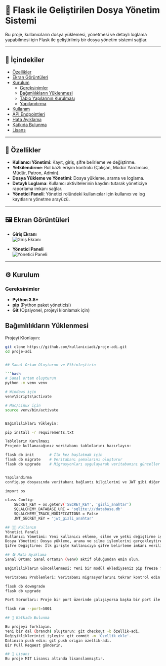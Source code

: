 # 📁 Flask ile Geliştirilen Dosya Yönetim Sistemi

Bu proje, kullanıcıların dosya yüklemesi, yönetmesi ve detaylı loglama yapabilmesi için Flask ile geliştirilmiş bir dosya yönetim sistemi sağlar.

---

## 📜 İçindekiler
- [Özellikler](#özellikler)
- [Ekran Görüntüleri](#ekran-görüntüleri)
- [Kurulum](#kurulum)
  - [Gereksinimler](#gereksinimler)
  - [Bağımlılıkların Yüklenmesi](#bağımlılıkların-yüklenmesi)
  - [Tablo Yapılarının Kurulması](#tablo-yapılarının-kurulması)
  - [Yapılandırma](#yapılandırma)
- [Kullanım](#kullanım)
- [API Endpointleri](#api-endpointleri)
- [Hata Ayıklama](#hata-ayıklama)
- [Katkıda Bulunma](#katkıda-bulunma)
- [Lisans](#lisans)

---

## 🚀 Özellikler
- **Kullanıcı Yönetimi**: Kayıt, giriş, şifre belirleme ve değiştirme.
- **Yetkilendirme**: Rol bazlı erişim kontrolü (Çalışan, Müdür Yardımcısı, Müdür, Patron, Admin).
- **Dosya Yükleme ve Yönetimi**: Dosya yükleme, arama ve loglama.
- **Detaylı Loglama**: Kullanıcı aktivitelerinin kaydını tutarak yöneticiye raporlama imkanı sağlar.
- **Yönetici Paneli**: Yönetici rolündeki kullanıcılar için kullanıcı ve log kayıtlarını yönetme arayüzü.

---

## 🖼️ Ekran Görüntüleri
- **Giriş Ekranı**  
  ![Giriş Ekranı](link_to_login_screen_image)

- **Yönetici Paneli**  
  ![Yönetici Paneli](link_to_admin_panel_image)

---

## ⚙️ Kurulum

### Gereksinimler
- **Python 3.8+**
- **pip** (Python paket yöneticisi)
- **Git** (Opsiyonel, projeyi klonlamak için)

## Bağımlılıkların Yüklenmesi
Projeyi Klonlayın:
```bash
git clone https://github.com/kullaniciadi/proje-adi.git
cd proje-adi


## Sanal Ortam Oluşturun ve Etkinleştirin

```bash
# Sanal ortam oluşturun
python -m venv venv

# Windows için
venv\Scripts\activate

# Mac/Linux için
source venv/bin/activate


Bağımlılıkları Yükleyin:

pip install -r requirements.txt

Tabloların Kurulması
Projede kullanacağınız veritabanı tablolarını hazırlayın:

flask db init       # İlk kez başlatmak için
flask db migrate    # Veritabanı şemalarını oluşturur
flask db upgrade    # Migrasyonları uygulayarak veritabanını günceller


Yapılandırma
config.py dosyasında veritabanı bağlantı bilgilerini ve JWT gibi diğer yapılandırma ayarlarını tanımlayın.

import os

class Config:
    SECRET_KEY = os.getenv('SECRET_KEY', 'gizli_anahtar')
    SQLALCHEMY_DATABASE_URI = 'sqlite:///database.db'
    SQLALCHEMY_TRACK_MODIFICATIONS = False
    JWT_SECRET_KEY = 'jwt_gizli_anahtar'

## 🧑‍💻 Kullanım
Yönetici Paneli
Kullanıcı Yönetimi: Yeni kullanıcı ekleme, silme ve yetki değiştirme işlemlerini buradan yapabilirsiniz.
Dosya Yönetimi: Dosya yükleme, arama ve silme işlemlerini gerçekleştirebilirsiniz.
Şifre Değiştirme: İlk girişte kullanıcıya şifre belirleme imkanı verilir, ardından kullanıcılar şifrelerini değiştirebilir.

## 🛠️ Hata Ayıklama
Sanal Ortam: Sanal ortamın (venv) aktif olduğundan emin olun.

Bağımlılıkların Güncellenmesi: Yeni bir modül eklediyseniz pip freeze > requirements.txt komutuyla requirements.txt dosyanızı güncelleyin.

Veritabanı Problemleri: Veritabanı migrasyonlarını tekrar kontrol edin veya veritabanını sıfırlamak için:

flask db downgrade
flask db upgrade

Port Sorunları: Proje bir port üzerinde çalışıyorsa başka bir port ile çalıştırmayı deneyin:

flask run --port=5001

## 🤝 Katkıda Bulunma

Bu projeyi forklayın.
Yeni bir dal (branch) oluşturun: git checkout -b özellik-adi.
Değişikliklerinizi işleyin: git commit -m 'Özellik ekle'.
Dalınıza push edin: git push origin özellik-adi.
Bir Pull Request gönderin.

## 📜 Lisans
Bu proje MIT Lisansı altında lisanslanmıştır.

